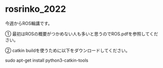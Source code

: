 # rosrinko_2022

今週からROS輪講です。

① 最初はROSの概要がつかめない人も多いと思うのでROS.pdfを参照してください。

② catkin buildを使うために以下をダウンロードしてください。

sudo apt-get install python3-catkin-tools


